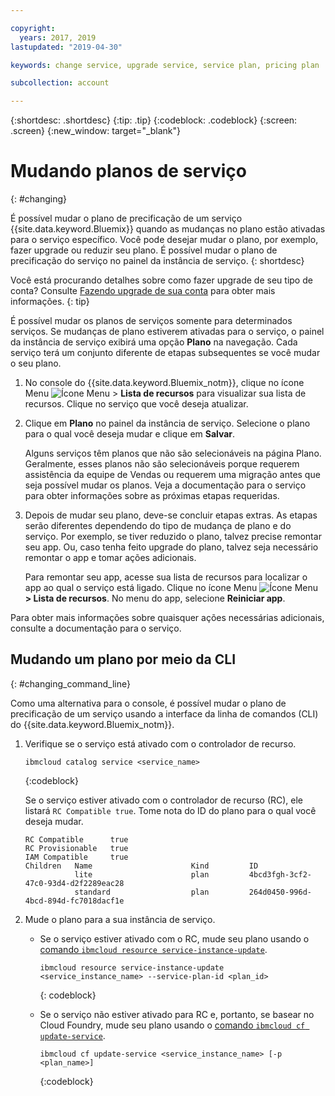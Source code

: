 ```yaml
---

copyright:
  years: 2017, 2019
lastupdated: "2019-04-30"

keywords: change service, upgrade service, service plan, pricing plan

subcollection: account

---
```


{:shortdesc: .shortdesc}
{:tip: .tip}
{:codeblock: .codeblock}
{:screen: .screen}
{:new_window: target="_blank"}


# Mudando planos de serviço
{: #changing}

É possível mudar o plano de precificação de um serviço {{site.data.keyword.Bluemix}} quando as mudanças no plano estão ativadas para o serviço específico. Você pode desejar mudar o plano, por exemplo, fazer upgrade ou reduzir seu plano. É possível mudar o plano de precificação do serviço no painel da instância de serviço.
{: shortdesc}

Você está procurando detalhes sobre como fazer upgrade de seu tipo de conta? Consulte [Fazendo upgrade de sua conta](/docs/account?topic=account-upgrading-account) para obter mais informações.
{: tip}

É possível mudar os planos de serviços somente para determinados serviços. Se mudanças de plano estiverem ativadas para o serviço, o painel da instância de serviço exibirá uma opção **Plano** na navegação. Cada serviço terá um conjunto diferente de etapas subsequentes se você mudar o seu plano.

1. No console do {{site.data.keyword.Bluemix_notm}}, clique no ícone Menu ![Ícone Menu](../icons/icon_hamburger.svg) > **Lista de recursos** para visualizar sua lista de recursos. Clique no serviço que você deseja atualizar.
1. Clique em **Plano** no painel da instância de serviço. Selecione o plano para o qual você deseja mudar e clique em **Salvar**.

    Alguns serviços têm planos que não são selecionáveis na página Plano. Geralmente, esses planos não são selecionáveis porque requerem assistência da equipe de Vendas ou requerem uma migração antes que seja possível mudar os planos. Veja a documentação para o serviço para obter informações sobre as próximas etapas requeridas.

1. Depois de mudar seu plano, deve-se concluir etapas extras. As etapas serão diferentes dependendo do tipo de mudança de plano e do serviço. Por exemplo, se
tiver reduzido o plano, talvez precise remontar seu app. Ou, caso tenha feito upgrade do
plano, talvez seja necessário remontar o app e tomar ações adicionais.

   Para remontar seu app, acesse sua lista de recursos para localizar o app ao qual o serviço está ligado. Clique no ícone Menu ![Ícone Menu](../icons/icon_hamburger.svg) **> Lista de recursos**. No menu do app, selecione **Reiniciar app**.

  Para obter mais informações sobre quaisquer ações necessárias adicionais, consulte a documentação para o serviço.

## Mudando um plano por meio da CLI
{: #changing_command_line}

Como uma alternativa para o console, é possível mudar o plano de precificação de um serviço usando a interface da linha de comandos (CLI) do {{site.data.keyword.Bluemix_notm}}.

1. Verifique se o serviço está ativado com o controlador de recurso.

   ```
   ibmcloud catalog service <service_name>
   ```
   {:codeblock}

   Se o serviço estiver ativado com o controlador de recurso (RC), ele listará `RC Compatible true`. Tome nota do ID do plano para o qual você deseja mudar.

   ```
   RC Compatible      true
   RC Provisionable   true
   IAM Compatible     true
   Children   Name                      Kind         ID
              lite                      plan         4bcd3fgh-3cf2-47c0-93d4-d2f2289eac28
              standard                  plan         264d0450-996d-4bcd-894d-fc7018dacf1e
    ```

1. Mude o plano para a sua instância de serviço.

   - Se o serviço estiver ativado com o RC, mude seu plano usando o [comando `ibmcloud resource service-instance-update`](/docs/cli/reference/ibmcloud?topic=cloud-cli-ibmcloud_commands_resource).

     ```
     ibmcloud resource service-instance-update <service_instance_name> --service-plan-id <plan_id>
     ```
     {: codeblock}

   - Se o serviço não estiver ativado para RC e, portanto, se basear no Cloud Foundry, mude seu plano usando o [comando `ibmcloud cf update-service`](/docs/cli?topic=cloud-cli-ibmcloud_commands_services#ibmcloud_service_update).

     ```
     ibmcloud cf update-service <service_instance_name> [-p <plan_name>]
     ```
     {:codeblock}
